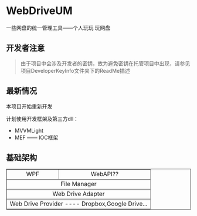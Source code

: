 # WebDriveUM

一些网盘的统一管理工具——个人玩玩
玩网盘

## 开发者注意

> 由于项目中会涉及开发者的密钥，故为避免密钥在托管项目中出现，请参见项目DeveloperKeyInfo文件夹下的ReadMe描述

## 最新情况

本项目开始重新开发

计划使用开发框架及第三方dll：

* MVVMLight
* MEF —— IOC框架

## 基础架构


<table cellspacing="2" cellpadding="2" border="1" width="100%" >
<tr><td align="center">WPF</td><td align="center">WebAPI??</td></tr>
<tr><td colspan="2" align="center">File Manager</td></tr>
<tr><td colspan="2" align="center">Web Drive Adapter</td></tr>
<tr><td colspan="2" align="center">Web Drive Provider ---- Dropbox,Google Drive...</td></tr>
</table>